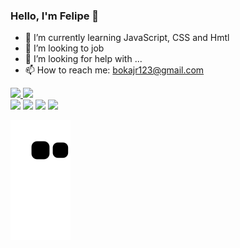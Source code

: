 ### Hello, I'm Felipe  👋
 
- 🌱 I’m currently learning JavaScript, CSS and Hmtl
- 👯 I’m looking to job
- 🤔 I’m looking for help with ...
- 📫 How to reach me: bokajr123@gmail.com
 
 <div>
  <a href="https://github.com/fefolipe123">
  <img height="180em" src="https://github-readme-stats.vercel.app/api?username=fefolipe123&show_icons=true&theme=dark&include_all_commits=true&count_private=true"/>
  <img height="180em" src="https://github-readme-stats.vercel.app/api/top-langs/?username=fefolipe123&layout=compact&langs_count=7&theme=dark"/>
</div>
  
  <div> 
  <a href="https://instagram.com/felipeegs_" target="_blank"><img src="https://img.shields.io/badge/-Instagram-%23E4405F?style=for-the-badge&logo=instagram&logoColor=white" target="_blank"></a>
 	<a href="https://www.twitch.tv/fgds0" target="_blank"><img src="https://img.shields.io/badge/Twitch-9146FF?style=for-the-badge&logo=twitch&logoColor=white" target="_blank"></a>
  <a href = "mailto:bokajr123@gmail.com"><img src="https://img.shields.io/badge/-Gmail-%23333?style=for-the-badge&logo=gmail&logoColor=white" target="_blank"></a>
  <a href="https://www.linkedin.com/in/felipe-gabriel-da-silva-40ab22213/" target="_blank"><img src="https://img.shields.io/badge/-LinkedIn-%230077B5?style=for-the-badge&logo=linkedin&logoColor=white" target="_blank"></a> 
 
  ![Snake animation](https://github.com/rafaballerini/rafaballerini/blob/output/github-contribution-grid-snake.svg)
 
</div>
